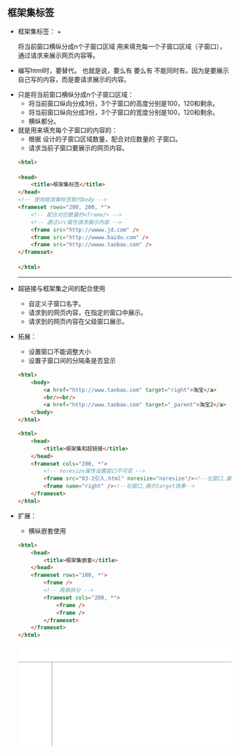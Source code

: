 ## 框架集标签

- 框架集标签：<frameset> + <frame>
  <frameset> 将当前窗口横纵分成n个子窗口区域
  <frame> 用来填充每一个子窗口区域（子窗口），通过请求来展示网页内容等。

- 编写html时，<frameset>要替代<body>。
          也就是说，要么有<frameset> 要么有 <body> 不能同时有。因为<body>是要展示自己写的内容，而<frameset>是要请求展示的内容。

- <frameset> 只是将当前窗口横纵分成n个子窗口区域：

  - <frameset rows="100, 120, *"> 将当前窗口纵向分成3份，3个子窗口的高度分别是100，120和剩余。
  - <frameset cols="100, 120, *"> 将当前窗口纵向分成3份，3个子窗口的宽度分别是100，120和剩余。
  - <frameset rows="" cols=""> 横纵都分。

- <frame> 就是用来填充每个子窗口的内容的：

  - 根据<frameset> 设计的子窗口区域数量，配合对应数量的<frame> 子窗口。
  - <frame src="网页路径" /> 请求当前子窗口要展示的网页内容。

  ```html
  <html>
  
  <head>
      <title>框架集标签</title>
  </head>
  <!-- 使用框架集标签取代body -->
  <frameset rows="200, 200, *">
      <!-- 配合对应数量的<frame/> -->
      <!-- 通过src属性请求展示内容 -->
      <frame src="http://wwww.jd.com" />
      <frame src="http://wwww.baidu.com" />
      <frame src="http://wwww.taobao.com" />
  </frameset>
  
  </html>
  ```

  ---

- 超链接与框架集之间的配合使用

  - <frame name="frameName" /> 自定义子窗口名字。
  - <a target="frameName"> 请求到的网页内容，在指定的窗口中展示。
  - <a target="_parent" > 请求到的网页内容在父级窗口展示。 

- 拓展：

  - <frame noresize="noresize" /> 设置窗口不能调整大小
  - <frame frameboarder="0/1" /> 设置子窗口间的分隔条是否显示

  ```html
  <html>
      <body>
          <a href="http://www.taobao.com" target="right">淘宝</a>
          <br/><br/>
          <a href="http://www.taobao.com" target="_parent">淘宝2</a>
      </body>
  </html>
  ```

  ```html
  <html>
      <head>
          <title>框架集和超链接</title>
      </head>
      <frameset cols="200, *">
          <!-- noresize属性设置窗口不可变 -->
          <frame src="03-2引入.html" noresize="noresize"/><!--左窗口,展示"03-2引入.html"-->
          <frame name="right" /><!--右窗口,展示target效果-->
      </frameset>
  </html>
  ```

- 扩展：

  - 横纵嵌套使用

  ```html
  <html>
      <head>
          <title>框架集嵌套</title>
      </head>
      <frameset rows="100, *">
          <frame />
          <!-- 再做拆分 -->
          <frameset cols="200, *">
              <frame />
              <frame />
          </frameset>
      </frameset>
  </html>
  ```

  <img src="img/框架集嵌套.png"/>

